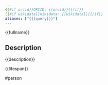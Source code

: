 ```yaml
---
{{#if orcid}}ORCID: {{orcid}}{{/if}}
{{#if wikidata}}Wikidata: {{wikidata}}{{/if}}
aliases: ["{{{query}}}"]
---
```


{{fullname}}

## Description
{{description}}

{{lifespan}}

#person